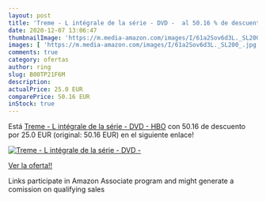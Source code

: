 ```yaml
---
layout: post
title: 'Treme - L intégrale de la série - DVD -  al 50.16 % de descuento'
date: 2020-12-07 13:06:47
thumbnailImage: 'https://m.media-amazon.com/images/I/61a2Sov6d3L._SL200_.jpg'
images: [ 'https://m.media-amazon.com/images/I/61a2Sov6d3L._SL200_.jpg' ]
comments: true
category: ofertas
author: ring
slug: B00TP21F6M
description:
actualPrice: 25.0 EUR
comparePrice: 50.16 EUR
inStock: true
---
```


Está [Treme - L intégrale de la série - DVD - HBO](https://www.amazon.fr/dp/B00TP21F6M/?tag=tolees0d-21) con 50.16 de descuento por 25.0 EUR (original: 50.16 EUR) en el siguiente enlace!

[![Treme - L intégrale de la série - DVD - ](https://m.media-amazon.com/images/I/61a2Sov6d3L._SL200_.jpg)](https://www.amazon.fr/dp/B00TP21F6M/?tag=tolees0d-21)

[Ver la oferta!!](https://www.amazon.fr/dp/B00TP21F6M/?tag=tolees0d-21)

Links participate in Amazon Associate program and might generate a comission on qualifying sales


